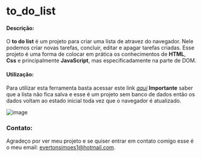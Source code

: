 # to_do_list
#### Descrição:
O <strong>to do list</strong> é um projeto para criar uma lista de atravez do navegador. Nele podemos criar novas tarefas, concluir, editar e apagar tarefas criadas.
Esse projeto é uma forma de colocar em prática os conhecimentos de <strong>HTML</strong>, <strong>Css</strong> e principalmente <strong>JavaScript</strong>, mas especificadamente na parte de DOM.

#### Utilização:
Para utilizar esta ferramenta basta acessar este link <a href="https://evertondossantos.github.io/to_do_list/"><em>aqui</em></a>
<strong>Importante</strong> saber que a lista não fica salva e esse é um projeto sem banco de dados então os dados voltam ao estado inicial toda vez que o navegador é atualizado.

![image](https://github.com/user-attachments/assets/be5fd3b8-ffe6-4c41-9e58-6b0d66810030)

### Contato:
Agradeço por ver meu projeto e se quiser entrar em contato comigo esse é o meu email: <a href="mailto:evertonsimoes1@hotmail.com">evertonsimoes1@hotmail.com</a>.
